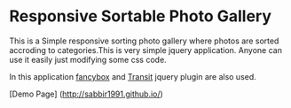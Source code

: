 # Responsive Sortable Photo Gallery

This is a Simple responsive sorting photo gallery where photos are sorted accroding to categories.This is very simple jquery application. Anyone can use it easily just modifying some css code.

In this application [fancybox](http://fancybox.net/) and [Transit](http://ricostacruz.com/jquery.transit/) jquery plugin are also used.
 
[Demo Page] (http://sabbir1991.github.io/)